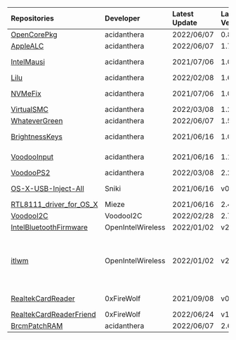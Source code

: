 | Repositories | Developer | Latest Update | Latest Version | Files                           |
|:-------------|:----------|:--------------|:---------------|:--------------------------------|
| [OpenCorePkg](https://github.com/acidanthera/OpenCorePkg) | acidanthera | 2022/06/07 | 0.8.1 | [OpenCore-0.8.1-RELEASE.zip](https://ghproxy.com/https://raw.githubusercontent.com/217heidai/KextsDownloader/main/OpenCore/OpenCore-0.8.1-RELEASE.zip) |
| [AppleALC](https://github.com/acidanthera/AppleALC) | acidanthera | 2022/06/07 | 1.7.2 | [AppleALC-1.7.2-RELEASE.zip](https://ghproxy.com/https://raw.githubusercontent.com/217heidai/KextsDownloader/main/Kexts/AppleALC-1.7.2-RELEASE.zip) |
| [IntelMausi](https://github.com/acidanthera/IntelMausi) | acidanthera | 2021/07/06 | 1.0.7 | [IntelMausi-1.0.7-DEBUG.zip](https://cdn.jsdelivr.net/gh/217heidai/KextsDownloader@main/Kexts/IntelMausi-1.0.7-DEBUG.zip), [IntelMausi-1.0.7-RELEASE.zip](https://cdn.jsdelivr.net/gh/217heidai/KextsDownloader@main/Kexts/IntelMausi-1.0.7-RELEASE.zip) |
| [Lilu](https://github.com/acidanthera/Lilu) | acidanthera | 2022/02/08 | 1.6.0 | [Lilu-1.6.0-RELEASE.zip](https://ghproxy.com/https://raw.githubusercontent.com/217heidai/KextsDownloader/main/Kexts/Lilu-1.6.0-RELEASE.zip) |
| [NVMeFix](https://github.com/acidanthera/NVMeFix) | acidanthera | 2021/07/06 | 1.0.9 | [NVMeFix-1.0.9-DEBUG.zip](https://cdn.jsdelivr.net/gh/217heidai/KextsDownloader@main/Kexts/NVMeFix-1.0.9-DEBUG.zip), [NVMeFix-1.0.9-RELEASE.zip](https://cdn.jsdelivr.net/gh/217heidai/KextsDownloader@main/Kexts/NVMeFix-1.0.9-RELEASE.zip) |
| [VirtualSMC](https://github.com/acidanthera/VirtualSMC) | acidanthera | 2022/03/08 | 1.2.9 | [VirtualSMC-1.2.9-RELEASE.zip](https://ghproxy.com/https://raw.githubusercontent.com/217heidai/KextsDownloader/main/Kexts/VirtualSMC-1.2.9-RELEASE.zip) |
| [WhateverGreen](https://github.com/acidanthera/WhateverGreen) | acidanthera | 2022/06/07 | 1.5.9 | [WhateverGreen-1.5.9-RELEASE.zip](https://ghproxy.com/https://raw.githubusercontent.com/217heidai/KextsDownloader/main/Kexts/WhateverGreen-1.5.9-RELEASE.zip) |
| [BrightnessKeys](https://github.com/acidanthera/BrightnessKeys) | acidanthera | 2021/06/16 | 1.0.2 | [BrightnessKeys-1.0.2-DEBUG.zip](https://cdn.jsdelivr.net/gh/217heidai/KextsDownloader@main/Kexts/BrightnessKeys-1.0.2-DEBUG.zip), [BrightnessKeys-1.0.2-RELEASE.zip](https://cdn.jsdelivr.net/gh/217heidai/KextsDownloader@main/Kexts/BrightnessKeys-1.0.2-RELEASE.zip) |
| [VoodooInput](https://github.com/acidanthera/VoodooInput) | acidanthera | 2021/06/16 | 1.1.2 | [VoodooInput-1.1.2-DEBUG.zip](https://cdn.jsdelivr.net/gh/217heidai/KextsDownloader@main/Kexts/VoodooInput-1.1.2-DEBUG.zip), [VoodooInput-1.1.2-RELEASE.zip](https://cdn.jsdelivr.net/gh/217heidai/KextsDownloader@main/Kexts/VoodooInput-1.1.2-RELEASE.zip) |
| [VoodooPS2](https://github.com/acidanthera/VoodooPS2) | acidanthera | 2022/03/08 | 2.2.8 | [VoodooPS2Controller-2.2.8-RELEASE.zip](https://ghproxy.com/https://raw.githubusercontent.com/217heidai/KextsDownloader/main/Kexts/VoodooPS2Controller-2.2.8-RELEASE.zip) |
| [OS-X-USB-Inject-All](https://github.com/Sniki/OS-X-USB-Inject-All) | Sniki | 2021/06/16 | v0.7.6 | [USBInjectAll-0.7.6-DEBUG.zip](https://cdn.jsdelivr.net/gh/217heidai/KextsDownloader@main/Kexts/USBInjectAll-0.7.6-DEBUG.zip), [USBInjectAll-0.7.6-RELEASE.zip](https://cdn.jsdelivr.net/gh/217heidai/KextsDownloader@main/Kexts/USBInjectAll-0.7.6-RELEASE.zip) |
| [RTL8111_driver_for_OS_X](https://github.com/Mieze/RTL8111_driver_for_OS_X) | Mieze | 2021/06/16 | 2.4.2 | [RealtekRTL8111-V2.4.2.zip](https://cdn.jsdelivr.net/gh/217heidai/KextsDownloader@main/Kexts/RealtekRTL8111-V2.4.2.zip) |
| [VoodooI2C](https://github.com/VoodooI2C/VoodooI2C) | VoodooI2C | 2022/02/28 | 2.7 | [VoodooI2C-2.7.zip](https://ghproxy.com/https://raw.githubusercontent.com/217heidai/KextsDownloader/main/Kexts/VoodooI2C-2.7.zip) |
| [IntelBluetoothFirmware](https://github.com/OpenIntelWireless/IntelBluetoothFirmware) | OpenIntelWireless | 2022/01/02 | v2.1.0 | [IntelBluetoothFirmware-v2.1.0.zip](https://ghproxy.com/https://raw.githubusercontent.com/217heidai/KextsDownloader/main/Kexts/IntelBluetoothFirmware-v2.1.0.zip) |
| [itlwm](https://github.com/OpenIntelWireless/itlwm) | OpenIntelWireless | 2022/01/02 | v2.1.0 | [AirportItlwm_v2.1.0_stable_BigSur.kext.zip](https://ghproxy.com/https://raw.githubusercontent.com/217heidai/KextsDownloader/main/Kexts/AirportItlwm_v2.1.0_stable_BigSur.kext.zip), [AirportItlwm_v2.1.0_stable_Catalina.kext.zip](https://ghproxy.com/https://raw.githubusercontent.com/217heidai/KextsDownloader/main/Kexts/AirportItlwm_v2.1.0_stable_Catalina.kext.zip), [AirportItlwm_v2.1.0_stable_HighSierra.kext.zip](https://ghproxy.com/https://raw.githubusercontent.com/217heidai/KextsDownloader/main/Kexts/AirportItlwm_v2.1.0_stable_HighSierra.kext.zip), [AirportItlwm_v2.1.0_stable_Mojave.kext.zip](https://ghproxy.com/https://raw.githubusercontent.com/217heidai/KextsDownloader/main/Kexts/AirportItlwm_v2.1.0_stable_Mojave.kext.zip), [AirportItlwm_v2.1.0_stable_Monterey.kext.zip](https://ghproxy.com/https://raw.githubusercontent.com/217heidai/KextsDownloader/main/Kexts/AirportItlwm_v2.1.0_stable_Monterey.kext.zip), [itlwm_v2.1.0_stable.kext.zip](https://ghproxy.com/https://raw.githubusercontent.com/217heidai/KextsDownloader/main/Kexts/itlwm_v2.1.0_stable.kext.zip) |
| [RealtekCardReader](https://github.com/0xFireWolf/RealtekCardReader) | 0xFireWolf | 2021/09/08 | v0.9.6 | [RealtekCardReader_0.9.6_b998818_DEBUG.zip](https://cdn.jsdelivr.net/gh/217heidai/KextsDownloader@main/Kexts/RealtekCardReader_0.9.6_b998818_DEBUG.zip), [RealtekCardReader_0.9.6_b998818_RELEASE.zip](https://cdn.jsdelivr.net/gh/217heidai/KextsDownloader@main/Kexts/RealtekCardReader_0.9.6_b998818_RELEASE.zip) |
| [RealtekCardReaderFriend](https://github.com/0xFireWolf/RealtekCardReaderFriend) | 0xFireWolf | 2022/06/24 | v1.0.3 | [RealtekCardReaderFriend_1.0.3_71e4bac_RELEASE.zip](https://ghproxy.com/https://raw.githubusercontent.com/217heidai/KextsDownloader/main/Kexts/RealtekCardReaderFriend_1.0.3_71e4bac_RELEASE.zip) |
| [BrcmPatchRAM](https://github.com/acidanthera/BrcmPatchRAM) | acidanthera | 2022/06/07 | 2.6.2 | [BrcmPatchRAM-2.6.2-RELEASE.zip](https://ghproxy.com/https://raw.githubusercontent.com/217heidai/KextsDownloader/main/Kexts/BrcmPatchRAM-2.6.2-RELEASE.zip) |
